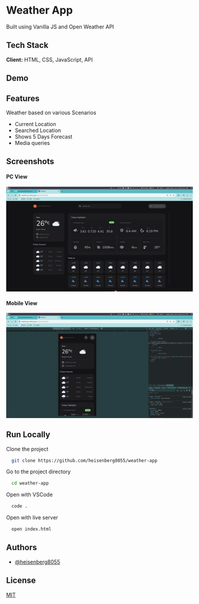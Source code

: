 
# Weather App

Built using Vanilla JS and Open Weather API

## Tech Stack

**Client:** HTML, CSS, JavaScript, API

## Demo



## Features

Weather based on various Scenarios
- Current Location
- Searched Location
- Shows 5 Days Forecast
- Media queries

## Screenshots

#### PC View
![App Screenshot](./assets/images/pc-view.png "PC View")

#### Mobile View
![App Screenshot](./assets/images/mobile-view.png "Mobile View")

## Run Locally

Clone the project

```bash
  git clone https://github.com/heisenberg8055/weather-app
```

Go to the project directory

```bash
  cd weather-app
```

Open with VSCode

```bash
  code .
```

Open with live server

```bash
  open index.html
```


## Authors

- [@heisenberg8055](https://www.github.com/heisenberg8055)

## License

[MIT](https://choosealicense.com/licenses/mit/)